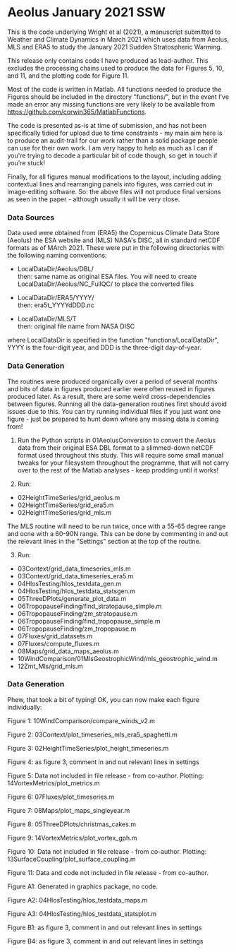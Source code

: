 # Aeolus January 2021 SSW


This is the code underlying Wright et al (2021), a manuscript submitted to Weather and Climate Dynamics in March 2021 which uses data from Aeolus, MLS and ERA5 to study the January 2021 Sudden Stratospheric Warming.

This release only contains code I have produced as lead-author. This excludes the processing chains used to produce the data for Figures 5, 10, and 11, and the plotting code for Figure 11.


Most of the code is written in Matlab. All functions needed to produce the Figures should be included in the directory "functions/", but in the event I've made an error any missing functions are very likely to be available from https://github.com/corwin365/MatlabFunctions. 

The code is presented as-is at time of submission, and has not been specifically tidied for upload due to time constraints - my main aim here is to produce an audit-trail for our work rather than a solid package people can use for their own work. I am very happy to help as much as I can if you're trying to decode a particular bit of code though, so get in touch if you're stuck!

Finally, for all figures manual modifications to the layout, including adding contextual lines and rearranging panels into figures, was carried out in image-editing software. So: the above files will not produce final versions as seen in the paper - although usually it will be very close.



### Data Sources

Data used were obtained from (ERA5) the Copernicus Climate Data Store (Aeolus) the ESA website and (MLS) NASA's DISC, all in standard netCDF formats as of MArch 2021. These were put in the following directories with the following naming conventions:

- LocalDataDir/Aeolus/DBL/     
   then: same name as original ESA files.
   You will need to create LocalDataDir/Aeolus/NC_FullQC/ to place the converted files
   
- LocalDataDir/ERA5/YYYY/      
   then: era5t_YYYYdDDD.nc
   
- LocalDataDir/MLS/T     
   then: original file name from NASA DISC
   
where LocalDataDir is specified in the function "functions/LocalDataDir", YYYY is the four-digit year, and DDD is the three-digit day-of-year.


### Data Generation

The routines were produced organically over a period of several months and bits of data in figures produced earlier were often reused in figures produced later. As a result, there are some weird cross-dependencies between figures.  Running all the data-generation routines first should avoid issues due to this. You can try running individual files if you just want one figure - just be prepared to hunt down where any missing data is coming from!

1. Run the Python scripts in 01AeolusConversion to convert the Aeolus data from their original ESA DBL format to a slimmed-down netCDF format used throughout this study. This will require some small manual tweaks for your filesystem throughout the programme, that will not carry over to the rest of the Matlab analyses - keep prodding until it works!

2. Run:
 - 02HeightTimeSeries/grid_aeolus.m
 - 02HeightTimeSeries/grid_era5.m
 - 02HeightTimeSeries/grid_mls.m
 
 The MLS routine will need to be run twice, once with a 55-65 degree range and ocne with a 60-90N range. This can be done by commenting in and out the relevant lines in the "Settings" section at the top of the routine.
 
3. Run:
 - 03Context/grid_data_timeseries_mls.m
 - 03Context/grid_data_timeseries_era5.m
 - 04HlosTesting/hlos_testdata_gen.m
 - 04HlosTesting/hlos_testdata_statsgen.m
 - 05ThreeDPlots/generate_plot_data.m
 - 06TropopauseFinding/find_stratopause_simple.m
 - 06TropopauseFinding/zm_stratopause.m
 - 06TropopauseFinding/find_tropopause_simple.m
 - 06TropopauseFinding/zm_tropopause.m 
 - 07Fluxes/grid_datasets.m
 - 07Fluxes/compute_fluxes.m
 - 08Maps/grid_data_maps_aeolus.m
 - 10WindComparison/01MlsGeostrophicWind/mls_geostrophic_wind.m
 - 12Zmt_Mls/grid_mls.m

### Data Generation

Phew, that took a bit of typing! OK, you can now make each figure individually:

Figure 1: 10WindComparison/compare_winds_v2.m

Figure 2: 03Context/plot_timeseries_mls_era5_spaghetti.m

Figure 3: 02HeightTimeSeries/plot_height_timeseries.m

Figure 4: as figure 3, comment in and out relevant lines in settings

Figure 5: Data not included in file release - from co-author. Plotting: 14VortexMetrics/plot_metrics.m

Figure 6: 07Fluxes/plot_timeseries.m

Figure 7: 08Maps/plot_maps_singleyear.m

Figure 8: 05ThreeDPlots/christmas_cakes.m

Figure 9: 14VortexMetrics/plot_vortex_gph.m

Figure 10:  Data not included in file release - from co-author. Plotting:  13SurfaceCoupling/plot_surface_coupling.m

Figure 11: Data and code not included in file release - from co-author.

Figure A1: Generated in graphics package, no code.

Figure A2: 04HlosTesting/hlos_testdata_maps.m

Figure A3: 04HlosTesting/hlos_testdata_statsplot.m

Figure B1: as figure 3, comment in and out relevant lines in settings

Figure B4: as figure 3, comment in and out relevant lines in settings
